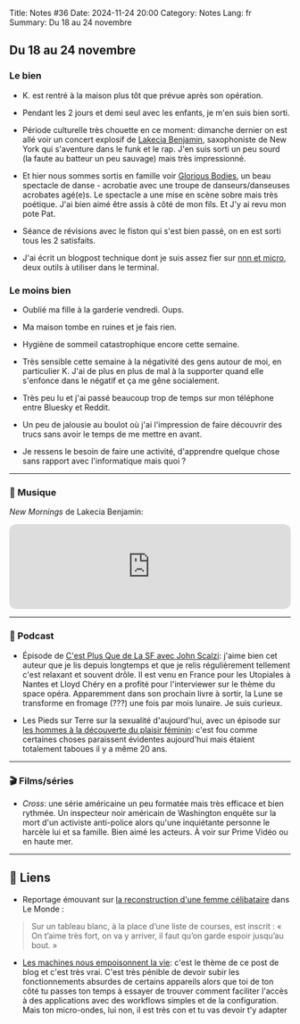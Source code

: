 Title: Notes #36
Date: 2024-11-24 20:00
Category: Notes
Lang: fr
Summary: Du 18 au 24 novembre

## Du 18 au 24 novembre

### Le bien

* K. est rentré à la maison plus tôt que prévue après son opération. 

* Pendant les 2 jours et demi seul avec les enfants, je m'en suis bien sorti.

* Période culturelle très chouette en ce moment: dimanche dernier on est allé voir un concert explosif de [Lakecia Benjamin](https://lakeciabenjamin.com/), saxophoniste de New York qui s'aventure dans le funk et le rap. J'en suis sorti un peu sourd (la faute au batteur un peu sauvage) mais très impressionné.

* Et hier nous sommes sortis en famille voir [Glorious Bodies](https://www.youtube.com/watch?v=RkS9CmGPg5U), un beau spectacle de danse - acrobatie avec une troupe de danseurs/danseuses acrobates agé(e)s. Le spectacle a une mise en scène sobre mais très poétique. J'ai bien aimé être assis à côté de mon fils. Et J'y ai revu mon pote Pat.

* Séance de révisions avec le fiston qui s'est bien passé, on en est sorti tous les 2 satisfaits.

* J'ai écrit un blogpost technique dont je suis assez fier sur [nnn et micro]({filename}/articles/terminal-setup.md), deux outils à utiliser dans le terminal.

### Le moins bien

* Oublié ma fille à la garderie vendredi. Oups.

* Ma maison tombe en ruines et je fais rien.

* Hygiène de sommeil catastrophique encore cette semaine.

* Très sensible cette semaine à la négativité des gens autour de moi, en particulier K. J'ai de plus en plus de mal à la supporter quand elle s'enfonce dans le négatif et ça me gêne socialement.

* Très peu lu et j'ai passé beaucoup trop de temps sur mon téléphone entre Bluesky et Reddit.

* Un peu de jalousie au boulot où j'ai l'impression de faire découvrir des trucs sans avoir le temps de me mettre en avant.

* Je ressens le besoin de faire une activité, d'apprendre quelque chose sans rapport avec l'informatique mais quoi ?

---

### 🎵 Musique

_New Mornings_ de Lakecia Benjamin:

<iframe style="border-radius:12px" src="https://open.spotify.com/embed/track/3QDM1qBd5dp8iJlbfeJvuD?utm_source=generator" width="100%" height="152" frameBorder="0" allowfullscreen="" allow="autoplay; clipboard-write; encrypted-media; fullscreen; picture-in-picture" loading="lazy"></iframe>

---

### 🎤 Podcast

* Épisode de [C'est Plus Que de La SF avec John Scalzi](https://podcast.ausha.co/c-est-plus-que-de-la-sf/l-art-du-space-opera-john-scalzi-227): j'aime bien cet auteur que je lis depuis longtemps et que je relis régulièrement tellement c'est relaxant et souvent drôle. Il est venu en France pour les Utopiales à Nantes et Lloyd Chéry en a profité pour l'interviewer sur le thème du space opéra. Apparemment dans son prochain livre à sortir, la Lune se transforme en fromage (???) une fois par mois lunaire. Je suis curieux.

* Les Pieds sur Terre sur la sexualité d'aujourd'hui, avec un épisode sur [les hommes à la découverte du plaisir féminin](https://www.radiofrance.fr/franceculture/podcasts/les-pieds-sur-terre/des-hommes-a-la-decouverte-du-plaisir-feminin-9158334): c'est fou comme certaines choses paraissent évidentes aujourd'hui mais étaient totalement taboues il y a même 20 ans.

---

### 🎬 Films/séries

* _Cross_: une série américaine un peu formatée mais très efficace et bien rythmée. Un inspecteur noir américain de Washington enquête sur la mort d'un activiste anti-police alors qu'une inquiétante personne le harcèle lui et sa famille. Bien aimé les acteurs. À voir sur Prime Vidéo ou en haute mer.

---

## 🔗 Liens

* Reportage émouvant sur [la reconstruction d'une femme célibataire](https://www.lemonde.fr/intimites/article/2024/11/24/magali-la-reconstruction-d-une-mere-celibataire-une-marche-apres-l-autre-on-repart-de-zero_6411335_6190330.html) dans Le Monde :

> Sur un tableau blanc, à la place d’une liste de courses, est inscrit : « On t’aime très fort, on va y arriver, il faut qu’on garde espoir jusqu’au bout. »

* [Les machines nous empoisonnent la vie](https://grisebouille.net/lhdg20-negocier-avec-une-machine/): c'est le thème de ce post de blog et c'est très vrai. C'est très pénible de devoir subir les fonctionnements absurdes de certains appareils alors que toi de ton côté tu passes ton temps à essayer de trouver comment faciliter l'accès à des applications avec des workflows simples et de la configuration. Mais ton micro-ondes, lui non, il est très con et tu vas devoir t'y adapter  
